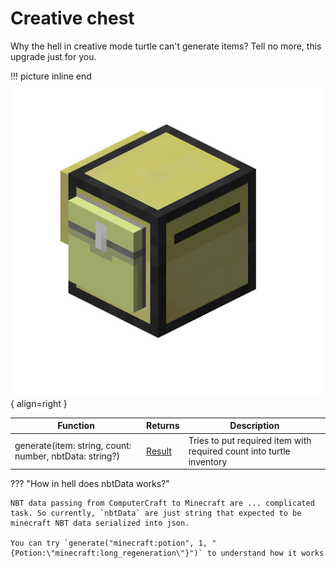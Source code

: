 # Creative chest

Why the hell in creative mode turtle can't generate items? Tell no more, this upgrade just for you.

!!! picture inline end
    ![Header](./../../images/creative_chest_turtle.png){ align=right }

| Function                                                | Returns | Description                                                          |
|---------------------------------------------------------|---------|----------------------------------------------------------------------|
| generate(item: string, count: number, nbtData: string?) | [Result](../api/introduction.md#result)  | Tries to put required item with required count into turtle inventory |

??? "How in hell does nbtData works?"

    NBT data passing from ComputerCraft to Minecraft are ... complicated task. So currently, `nbtData` are just string that expected to be minecraft NBT data serialized into json. 

    You can try `generate("minecraft:potion", 1, "{Potion:\"minecraft:long_regeneration\"}")` to understand how it works
